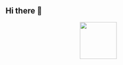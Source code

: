 ## Hi there 👋

<div id="header" align="center">
  <img src="[https://media.giphy.com/media/M9gbBd9nbDrOTu1Mqx/giphy.gif" width="100](https://thecodinglove.com/content/047/YutrGA2.webm)"/>
</div>
